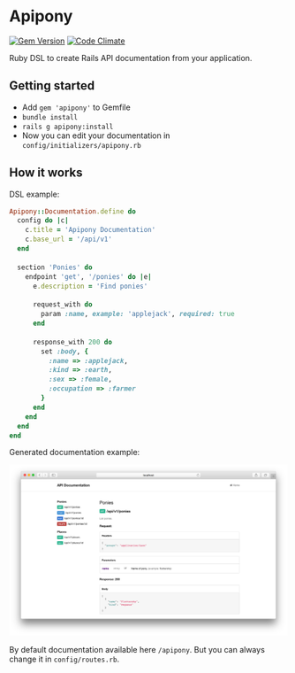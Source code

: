 # Apipony

[![Gem Version](https://badge.fury.io/rb/apipony.svg)](https://badge.fury.io/rb/apipony)
[![Code Climate](https://codeclimate.com/github/droptheplot/apipony/badges/gpa.svg)](https://codeclimate.com/github/droptheplot/apipony)

Ruby DSL to create Rails API documentation from your application.

## Getting started

* Add `gem 'apipony'` to Gemfile
* `bundle install`
* `rails g apipony:install`
* Now you can edit your documentation in `config/initializers/apipony.rb`

## How it works

DSL example:

```ruby
Apipony::Documentation.define do
  config do |c|
    c.title = 'Apipony Documentation'
    c.base_url = '/api/v1'
  end

  section 'Ponies' do
    endpoint 'get', '/ponies' do |e|
      e.description = 'Find ponies'

      request_with do
        param :name, example: 'applejack', required: true 
      end

      response_with 200 do
        set :body, {
          :name => :applejack,
          :kind => :earth,
          :sex => :female,
          :occupation => :farmer
        }
      end
    end
  end
end
```

Generated documentation example:

![Example](https://raw.githubusercontent.com/droptheplot/apipony/master/preview.png)

By default documentation available here `/apipony`. But you can always change it in `config/routes.rb`.
